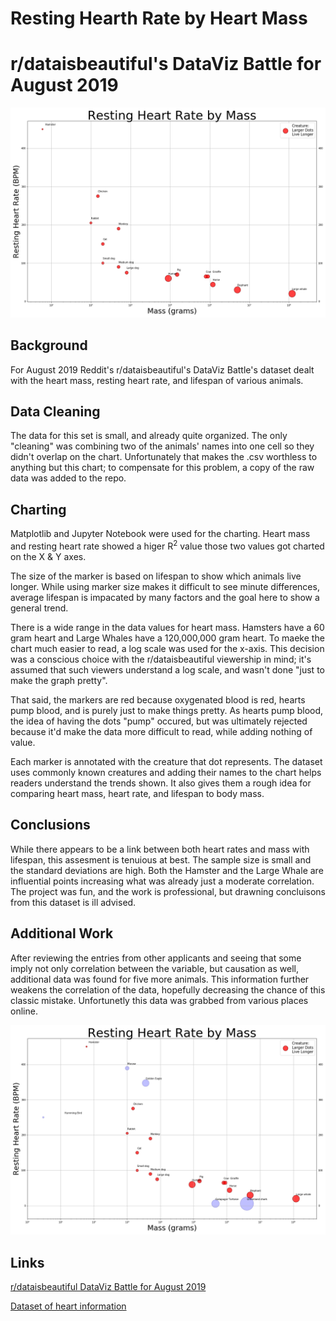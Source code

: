 
# Resting Hearth Rate by Heart Mass
# r/dataisbeautiful's DataViz Battle for August 2019

![Chart of resting heart rate by heart mass](Images/Resting_Heart_Rate_by_Heart_Mass.png)

## Background
For August 2019 Reddit's r/dataisbeautiful's DataViz Battle's dataset dealt with the heart mass, resting heart rate, and lifespan of various animals. 

## Data Cleaning
The data for this set is small, and already quite organized. The only "cleaning" was combining two of the animals' names into one cell so they didn't overlap on the chart. Unfortunately that makes the .csv worthless to anything but this chart; to compensate for this problem, a copy of the raw data was added to the repo. 

## Charting
Matplotlib and Jupyter Notebook were used for the charting. Heart mass and resting heart rate showed a higer R<sup>2</sup> value those two values got charted on the X & Y axes.  

The size of the marker is based on lifespan to show which animals live longer. While using marker size makes it difficult to see minute differences, average lifespan is impacated by many factors and the goal here to show a general trend.

There is a wide range in the data values for heart mass. Hamsters have a 60 gram heart and Large Whales have a 120,000,000 gram heart. To maeke the chart much easier to read, a log scale was used for the x-axis. This decision was a conscious choice with the r/dataisbeautiful viewership in mind; it's assumed that such viewers understand a log scale, and wasn't done "just to make the graph pretty". 

That said, the markers are red because oxygenated blood is red, hearts pump blood, and is purely just to make things pretty. As hearts pump blood, the idea of having the dots "pump" occured, but was ultimately rejected because it'd make the data more difficult to read, while adding nothing of value.

Each marker is annotated with the creature that dot represents. The dataset uses commonly known creatures and adding their names to the chart helps readers understand the trends shown. It also gives them a rough idea for comparing heart mass, heart rate, and lifespan to body mass.

## Conclusions
While there appears to be a link between both heart rates and mass with lifespan, this assesment is tenuious at best. The sample size is small and the standard deviations are high. Both the Hamster and the Large Whale are influential points increasing what was already just a moderate correlation. The project was fun, and the work is professional, but drawning concluisons from this dataset is ill advised. 

## Additional Work
After reviewing the entries from other applicants and seeing that some imply not only correlation between the variable, but causation as well, additional data was found for five more animals. This information further weakens the correlation of the data, hopefully decreasing the chance of this classic mistake. Unfortunetly this data was grabbed from various places online.

![Chart of Resting Heart Rate by Mass (with added animals)](Images/Resting_Heart_Rate_by_Heart_Mass_Added.png)

## Links
[r/dataisbeautiful DataViz Battle for August 2019](https://www.reddit.com/r/dataisbeautiful/comments/cmrz6j/battle_dataviz_battle_for_the_month_of_august/)

[Dataset of heart information](https://github.com/zonination/datasets/blob/master/file.csv)

